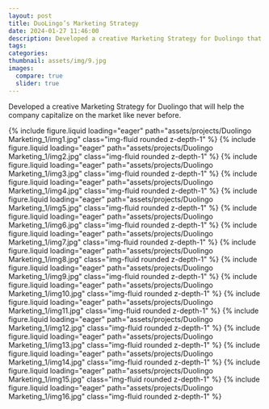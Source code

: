 ```yaml
---
layout: post
title: DuoLingo’s Marketing Strategy
date: 2024-01-27 11:46:00
description: Developed a creative Marketing Strategy for Duolingo that will help the company capitalize on the market like never before.
tags:
categories:
thumbnail: assets/img/9.jpg
images:
  compare: true
  slider: true
---
```


Developed a creative Marketing Strategy for Duolingo that will help the company capitalize on the market like never before.

<swiper-container keyboard="true" navigation="true" pagination="true" pagination-clickable="true" pagination-dynamic-bullets="true" rewind="true">

<swiper-slide>{% include figure.liquid loading="eager" path="assets/projects/Duolingo Marketing_1/img1.jpg" class="img-fluid rounded z-depth-1" %}</swiper-slide>
<swiper-slide>{% include figure.liquid loading="eager" path="assets/projects/Duolingo Marketing_1/img2.jpg" class="img-fluid rounded z-depth-1" %}</swiper-slide>
<swiper-slide>{% include figure.liquid loading="eager" path="assets/projects/Duolingo Marketing_1/img3.jpg" class="img-fluid rounded z-depth-1" %}</swiper-slide>
<swiper-slide>{% include figure.liquid loading="eager" path="assets/projects/Duolingo Marketing_1/img4.jpg" class="img-fluid rounded z-depth-1" %}</swiper-slide>
<swiper-slide>{% include figure.liquid loading="eager" path="assets/projects/Duolingo Marketing_1/img5.jpg" class="img-fluid rounded z-depth-1" %}</swiper-slide>
<swiper-slide>{% include figure.liquid loading="eager" path="assets/projects/Duolingo Marketing_1/img6.jpg" class="img-fluid rounded z-depth-1" %}</swiper-slide>
<swiper-slide>{% include figure.liquid loading="eager" path="assets/projects/Duolingo Marketing_1/img7.jpg" class="img-fluid rounded z-depth-1" %}</swiper-slide>
<swiper-slide>{% include figure.liquid loading="eager" path="assets/projects/Duolingo Marketing_1/img8.jpg" class="img-fluid rounded z-depth-1" %}</swiper-slide>
<swiper-slide>{% include figure.liquid loading="eager" path="assets/projects/Duolingo Marketing_1/img9.jpg" class="img-fluid rounded z-depth-1" %}</swiper-slide>
<swiper-slide>{% include figure.liquid loading="eager" path="assets/projects/Duolingo Marketing_1/img10.jpg" class="img-fluid rounded z-depth-1" %}</swiper-slide>
<swiper-slide>{% include figure.liquid loading="eager" path="assets/projects/Duolingo Marketing_1/img11.jpg" class="img-fluid rounded z-depth-1" %}</swiper-slide>
<swiper-slide>{% include figure.liquid loading="eager" path="assets/projects/Duolingo Marketing_1/img12.jpg" class="img-fluid rounded z-depth-1" %}</swiper-slide>
<swiper-slide>{% include figure.liquid loading="eager" path="assets/projects/Duolingo Marketing_1/img13.jpg" class="img-fluid rounded z-depth-1" %}</swiper-slide>
<swiper-slide>{% include figure.liquid loading="eager" path="assets/projects/Duolingo Marketing_1/img14.jpg" class="img-fluid rounded z-depth-1" %}</swiper-slide>
<swiper-slide>{% include figure.liquid loading="eager" path="assets/projects/Duolingo Marketing_1/img15.jpg" class="img-fluid rounded z-depth-1" %}</swiper-slide>
<swiper-slide>{% include figure.liquid loading="eager" path="assets/projects/Duolingo Marketing_1/img16.jpg" class="img-fluid rounded z-depth-1" %}</swiper-slide>
</swiper-container>

